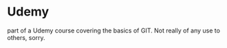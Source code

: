 # Udemy 
part of a Udemy course covering the basics of GIT. Not really of any use to others, sorry.
